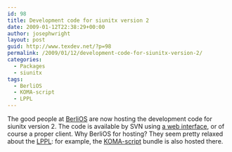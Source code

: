 ```yaml
---
id: 98
title: Development code for siunitx version 2
date: 2009-01-12T22:38:29+00:00
author: josephwright
layout: post
guid: http://www.texdev.net/?p=98
permalink: /2009/01/12/development-code-for-siunitx-version-2/
categories:
  - Packages
  - siunitx
tags:
  - BerliOS
  - KOMA-script
  - LPPL
---
```

The good people at [BerliOS](http://www.berlios.de) are now hosting the development code for siunitx version 2. The code is available by SVN using [a web interface](http://developer.berlios.de/svn/?group_id=10535), or of course a proper client. Why BerliOS for hosting? They seem pretty relaxed about the [LPPL](http://www.latex-project.org/lppl/): for example, the [KOMA-script](http://developer.berlios.de/projects/koma-script3/) bundle is also hosted there.
